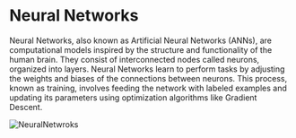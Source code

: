 # Neural Networks
Neural Networks, also known as Artificial Neural Networks (ANNs), are computational models inspired by the structure and functionality of the human brain. They consist of interconnected nodes called neurons, organized into layers. Neural Networks learn to perform tasks by adjusting the weights and biases of the connections between neurons. This process, known as training, involves feeding the network with labeled examples and updating its parameters using optimization algorithms like Gradient Descent.

![NeuralNetwroks](archi3.jpg)
